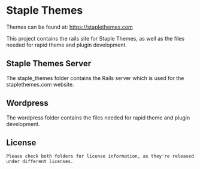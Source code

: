 # Staple Themes

Themes can be found at: https://staplethemes.com 

This project contains the rails site for Staple Themes, as well as the files needed for rapid theme and plugin development.

## Staple Themes Server

The staple_themes folder contains the Rails server which is used for the staplethemes.com website.

## Wordpress

The wordpress folder contains the files needed for rapid theme and plugin development.

## License

    Please check both folders for license information, as they're released under different licenses.